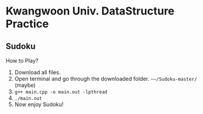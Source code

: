 # Kwangwoon Univ. DataStructure Practice 
## Sudoku
How to Play?
1. Download all files.
2. Open terminal and go through the downloaded folder. `~~/Sudoku-master/` (maybe)
3. `g++ main.cpp -o main.out -lpthread`
4. `./main.out`
5. Now enjoy Sudoku!
